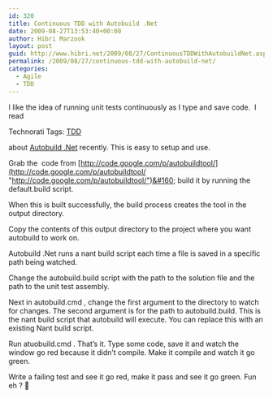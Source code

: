```yaml
---
id: 320
title: Continuous TDD with Autobuild .Net
date: 2009-08-27T13:53:40+00:00
author: Hibri Marzook
layout: post
guid: http://www.hibri.net/2009/08/27/ContinuousTDDWithAutobuildNet.aspx
permalink: /2009/08/27/continuous-tdd-with-autobuild-net/
categories:
  - Agile
  - TDD
---
```

I like the idea of running unit tests continuously as I type and save code.&#160; I read

<div style="padding-bottom: 0px; margin: 0px; padding-left: 0px; padding-right: 0px; display: inline; float: none; padding-top: 0px" id="scid:0767317B-992E-4b12-91E0-4F059A8CECA8:742324d9-c55a-49e3-ad59-bf71b7bfba50" class="wlWriterEditableSmartContent">
  Technorati Tags: <a href="http://technorati.com/tags/TDD" rel="tag">TDD</a>
</div>

about [Autobuild .Net](http://timross.wordpress.com/2009/08/04/continuous-testing-in-net/) recently. This is easy to setup and use.

Grab the&#160; code from [http://code.google.com/p/autobuildtool/](http://code.google.com/p/autobuildtool/ "http://code.google.com/p/autobuildtool/")&#160; build it by running the default.build script.

When this is built successfully, the build process creates the tool in the output directory.

Copy the contents of this output directory to the project where you want autobuild to work on.

Autobuild .Net runs a nant build script each time a file is saved in a specific path being watched.

Change the autobuild.build script with the path to the solution file and the path to the unit test assembly.

Next in autobuild.cmd , change the first argument to the directory to watch for changes. The second argument is for the path to autobuild.build. This is the nant build script that autobuild will execute. You can replace this with an existing Nant build script.

Run atuobuild.cmd . That&#8217;s it. Type some code, save it and watch the window go red because it didn’t compile. Make it compile and watch it go green.

Write a failing test and see it go red, make it pass and see it go green. Fun eh ? 🙂